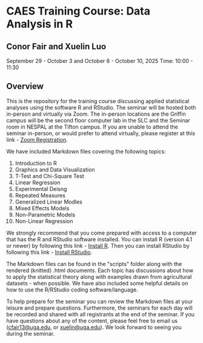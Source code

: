 # CAES Training Course: Data Analysis in R

## Conor Fair and Xuelin Luo
   September 29 - October 3 and October 6 - October 10, 2025
   Time: 10:00 - 11:30

## Overview

This is the repository for the training course discussing applied statistical analyses using the software R and RStudio. The seminar will be hosted both in-person and virtually via Zoom. The in-person locations are the Griffin campus will be the second floor computer lab in the SLC and the Seminar room in NESPAL at the Tifton campus. If you are unable to attend the seminar in-person, or would prefer to attend virtually, please register at this link - [Zoom Registration](https://zoom.us/meeting/register/7mKKhlwBTP2f4hNfACXA2Q). 

We have included Markdown files covering the following topics:

1) Introduction to R
2) Graphics and Data Visualization
3) T-Test and Chi-Square Test
4) Linear Regression
5) Experimental Deisng
6) Repeated Measures
7) Generalized Linear Modles
8) Mixed Effects Models
9) Non-Parametric Models
10) Non-Linear Regression

We strongly recommend that you come prepared with access to a computer that has the R and RStudio software installed. You can install R (version 4.1 or newer) by following this link - [Install R](https://cran.r-project.org/). Then you can install RStudio by following this link - [Install RStudio](https://posit.co/download/rstudio-desktop/).

The Markdown files can be found in the "scripts" folder along with the rendered (knitted) .html documents. Each topic has discussions about how to apply the statistical theory along with examples drawn from agricultural datasets - when possible. We have also included some helpful details on how to use the R/RStudio coding software/language.

To help prepare for the seminar you can review the Markdown files at your leisure and prepare questions. Furthermore, the seminars for each day will be recorded and shared with all registrants at the end of the seminar. If you have questions about any of the content, please feel free to email us (cfair13@uga.edu, or xuelin@uga.edu). We look forward to seeing you during the seminar.
